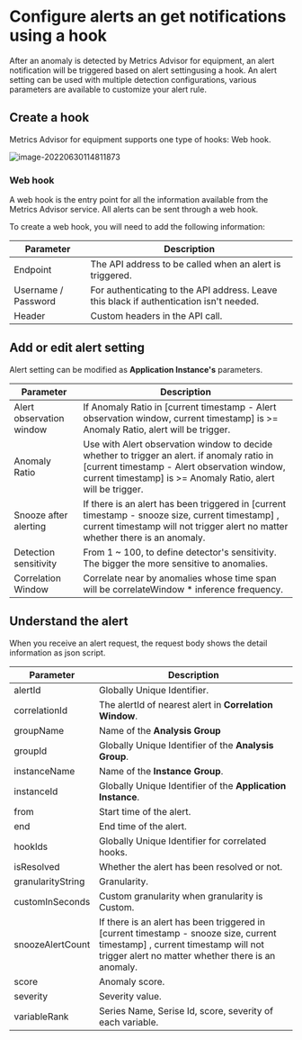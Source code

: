 # Configure alerts an get notifications using a hook
After an anomaly is detected by Metrics Advisor for equipment, an alert notification will be triggered based on alert settingusing a hook. An alert setting can be used with multiple detection configurations, various parameters are available to customize your alert rule. 

## Create a hook

Metrics Advisor for equipment supports one type of hooks: Web hook. 

![image-20220630114811873](../../../../../AppData/Roaming/Typora/typora-user-images/image-20220630114811873.png)

### Web hook

A web hook is the entry point for all the information available from the Metrics Advisor service. All alerts can be sent through a web hook.

To create a web hook, you will need to add the following information:

| Parameter           | Description                                                  |
| ------------------- | ------------------------------------------------------------ |
| Endpoint            | The API address to be called when an alert is triggered.     |
| Username / Password | For authenticating to the API address. Leave this black if authentication isn't needed. |
| Header              | Custom headers in the API call.                              |

## Add or edit alert setting

Alert setting can be modified as **Application Instance's** parameters.

| Parameter                | Description                                                  |
| ------------------------ | ------------------------------------------------------------ |
| Alert observation window | If Anomaly Ratio in [current timestamp - Alert observation window, current timestamp] is >= Anomaly Ratio, alert will be trigger. |
| Anomaly Ratio            | Use with Alert observation window to decide whether to trigger an alert. if anomaly ratio in [current timestamp - Alert observation window, current timestamp] is >= Anomaly Ratio, alert will be trigger. |
| Snooze after alerting    | If there is an alert has been triggered in [current timestamp - snooze size, current timestamp] , current timestamp will not trigger alert no matter whether there is an anomaly. |
| Detection sensitivity    | From 1 ~ 100, to define detector's sensitivity. The bigger the more sensitive to anomalies. |
| Correlation Window       | Correlate near by anomalies whose time span will be correlateWindow * inference frequency. |

## Understand the alert

When you receive an alert request, the request body shows the detail information as json script.

| Parameter         | Description                                                  |
| ----------------- | ------------------------------------------------------------ |
| alertId           | Globally Unique Identifier.                                  |
| correlationId     | The alertId of nearest alert in **Correlation Window**.      |
| groupName         | Name of the **Analysis Group**                               |
| groupId           | Globally Unique Identifier of the **Analysis Group**.        |
| instanceName      | Name of the **Instance Group**.                              |
| instanceId        | Globally Unique Identifier of the **Application Instance**.  |
| from              | Start time of the alert.                                     |
| end               | End time of the alert.                                       |
| hookIds           | Globally Unique Identifier for correlated hooks.             |
| isResolved        | Whether the alert has been resolved or not.                  |
| granularityString | Granularity.                                                 |
| customInSeconds   | Custom granularity when granularity is Custom.               |
| snoozeAlertCount  | If there is an alert has been triggered in [current timestamp - snooze size, current timestamp] , current timestamp will not trigger alert no matter whether there is an anomaly. |
| score             | Anomaly score.                                               |
| severity          | Severity value.                                              |
| variableRank      | Series Name, Serise Id, score, severity of each variable.    |
